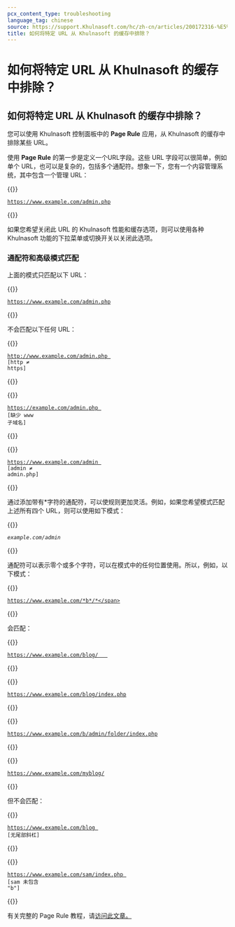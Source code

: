 ```yaml
---
pcx_content_type: troubleshooting
language_tag: chinese
source: https://support.Khulnasoft.com/hc/zh-cn/articles/200172316-%E5%A6%82%E4%BD%95%E5%B0%86%E7%89%B9%E5%AE%9A-URL-%E4%BB%8E-Khulnasoft-%E7%9A%84%E7%BC%93%E5%AD%98%E4%B8%AD%E6%8E%92%E9%99%A4-
title: 如何将特定 URL 从 Khulnasoft 的缓存中排除？
---
```


# 如何将特定 URL 从 Khulnasoft 的缓存中排除？

## 如何将特定 URL 从 Khulnasoft 的缓存中排除？

您可以使用 Khulnasoft 控制面板中的 **Page Rule** 应用，从 Khulnasoft 的缓存中排除某些 URL。

使用 **Page Rule** 的第一步是定义一个URL字段。这些 URL 字段可以很简单，例如单个 URL，也可以是复杂的，包括多个通配符。想象一下，您有一个内容管理系统，其中包含一个管理 URL：


{{<raw>}}<pre class="CodeBlock CodeBlock-with-rows CodeBlock-scrolls-horizontally CodeBlock-is-light-in-light-theme CodeBlock--language-txt" language="txt"><code><span class="CodeBlock--rows"><span class="CodeBlock--rows-content"><span class="CodeBlock--row"><span class="CodeBlock--row-indicator"></span><div class="CodeBlock--row-content"><span class="CodeBlock--token-plain">https://www.example.com/admin.php</span></div></span></span></span></code></pre>{{</raw>}}

如果您希望关闭此 URL 的 Khulnasoft 性能和缓存选项，则可以使用各种 Khulnasoft 功能的下拉菜单或切换开关以关闭此选项。

### 通配符和高级模式匹配

上面的模式只匹配以下 URL：


{{<raw>}}<pre class="CodeBlock CodeBlock-with-rows CodeBlock-scrolls-horizontally CodeBlock-is-light-in-light-theme CodeBlock--language-txt" language="txt"><code><span class="CodeBlock--rows"><span class="CodeBlock--rows-content"><span class="CodeBlock--row"><span class="CodeBlock--row-indicator"></span><div class="CodeBlock--row-content"><span class="CodeBlock--token-plain">https://www.example.com/admin.php</span></div></span></span></span></code></pre>{{</raw>}}

不会匹配以下任何 URL：


{{<raw>}}<pre class="CodeBlock CodeBlock-with-rows CodeBlock-scrolls-horizontally CodeBlock-is-light-in-light-theme CodeBlock--language-txt" language="txt"><code><span class="CodeBlock--rows"><span class="CodeBlock--rows-content"><span class="CodeBlock--row"><span class="CodeBlock--row-indicator"></span><div class="CodeBlock--row-content"><span class="CodeBlock--token-plain">http://www.example.com/admin.php  [http ≠ https]</span></div></span></span></span></code></pre>{{</raw>}}


{{<raw>}}<pre class="CodeBlock CodeBlock-with-rows CodeBlock-scrolls-horizontally CodeBlock-is-light-in-light-theme CodeBlock--language-txt" language="txt"><code><span class="CodeBlock--rows"><span class="CodeBlock--rows-content"><span class="CodeBlock--row"><span class="CodeBlock--row-indicator"></span><div class="CodeBlock--row-content"><span class="CodeBlock--token-plain">https://example.com/admin.php  [缺少 www 子域名]</span></div></span></span></span></code></pre>{{</raw>}}


{{<raw>}}<pre class="CodeBlock CodeBlock-with-rows CodeBlock-scrolls-horizontally CodeBlock-is-light-in-light-theme CodeBlock--language-txt" language="txt"><code><span class="CodeBlock--rows"><span class="CodeBlock--rows-content"><span class="CodeBlock--row"><span class="CodeBlock--row-indicator"></span><div class="CodeBlock--row-content"><span class="CodeBlock--token-plain">https://www.example.com/admin  [admin ≠ admin.php]</span></div></span></span></span></code></pre>{{</raw>}}

通过添加带有\*字符的通配符，可以使规则更加灵活。例如，如果您希望模式匹配上述所有四个 URL，则可以使用如下模式：


{{<raw>}}<pre class="CodeBlock CodeBlock-with-rows CodeBlock-scrolls-horizontally CodeBlock-is-light-in-light-theme CodeBlock--language-txt" language="txt"><code><span class="CodeBlock--rows"><span class="CodeBlock--rows-content"><span class="CodeBlock--row"><span class="CodeBlock--row-indicator"></span><div class="CodeBlock--row-content"><span class="CodeBlock--token-plain">*example.com/admin*</span></div></span></span></span></code></pre>{{</raw>}}

通配符可以表示零个或多个字符，可以在模式中的任何位置使用。所以，例如，以下模式：


{{<raw>}}<pre class="CodeBlock CodeBlock-with-rows CodeBlock-scrolls-horizontally CodeBlock-is-light-in-light-theme CodeBlock--language-txt" language="txt"><code><span class="CodeBlock--rows"><span class="CodeBlock--rows-content"><span class="CodeBlock--row"><span class="CodeBlock--row-indicator"></span><div class="CodeBlock--row-content"><span class="CodeBlock--token-plain">https://www.example.com/*b*/*</span></div></span></span></span></code></pre>{{</raw>}}

会匹配：


{{<raw>}}<pre class="CodeBlock CodeBlock-with-rows CodeBlock-scrolls-horizontally CodeBlock-is-light-in-light-theme CodeBlock--language-txt" language="txt"><code><span class="CodeBlock--rows"><span class="CodeBlock--rows-content"><span class="CodeBlock--row"><span class="CodeBlock--row-indicator"></span><div class="CodeBlock--row-content"><span class="CodeBlock--token-plain">https://www.example.com/blog/   </span></div></span></span></span></code></pre>{{</raw>}}


{{<raw>}}<pre class="CodeBlock CodeBlock-with-rows CodeBlock-scrolls-horizontally CodeBlock-is-light-in-light-theme CodeBlock--language-txt" language="txt"><code><span class="CodeBlock--rows"><span class="CodeBlock--rows-content"><span class="CodeBlock--row"><span class="CodeBlock--row-indicator"></span><div class="CodeBlock--row-content"><span class="CodeBlock--token-plain">https://www.example.com/blog/index.php</span></div></span></span></span></code></pre>{{</raw>}}


{{<raw>}}<pre class="CodeBlock CodeBlock-with-rows CodeBlock-scrolls-horizontally CodeBlock-is-light-in-light-theme CodeBlock--language-txt" language="txt"><code><span class="CodeBlock--rows"><span class="CodeBlock--rows-content"><span class="CodeBlock--row"><span class="CodeBlock--row-indicator"></span><div class="CodeBlock--row-content"><span class="CodeBlock--token-plain">https://www.example.com/b/admin/folder/index.php</span></div></span></span></span></code></pre>{{</raw>}}


{{<raw>}}<pre class="CodeBlock CodeBlock-with-rows CodeBlock-scrolls-horizontally CodeBlock-is-light-in-light-theme CodeBlock--language-txt" language="txt"><code><span class="CodeBlock--rows"><span class="CodeBlock--rows-content"><span class="CodeBlock--row"><span class="CodeBlock--row-indicator"></span><div class="CodeBlock--row-content"><span class="CodeBlock--token-plain">https://www.example.com/myblog/</span></div></span></span></span></code></pre>{{</raw>}}

但不会匹配：   


{{<raw>}}<pre class="CodeBlock CodeBlock-with-rows CodeBlock-scrolls-horizontally CodeBlock-is-light-in-light-theme CodeBlock--language-txt" language="txt"><code><span class="CodeBlock--rows"><span class="CodeBlock--rows-content"><span class="CodeBlock--row"><span class="CodeBlock--row-indicator"></span><div class="CodeBlock--row-content"><span class="CodeBlock--token-plain">https://www.example.com/blog  [无尾部斜杠]   </span></div></span></span></span></code></pre>{{</raw>}}


{{<raw>}}<pre class="CodeBlock CodeBlock-with-rows CodeBlock-scrolls-horizontally CodeBlock-is-light-in-light-theme CodeBlock--language-txt" language="txt"><code><span class="CodeBlock--rows"><span class="CodeBlock--rows-content"><span class="CodeBlock--row"><span class="CodeBlock--row-indicator"></span><div class="CodeBlock--row-content"><span class="CodeBlock--token-plain">https://www.example.com/sam/index.php  [sam 未包含 &quot;b&quot;]</span></div></span></span></span></code></pre>{{</raw>}}

有关完整的 Page Rule 教程，请[访问此文章。](https://support.Khulnasoft.com/entries/22576178-Is-there-a-tutorial-for-PageRules-)
